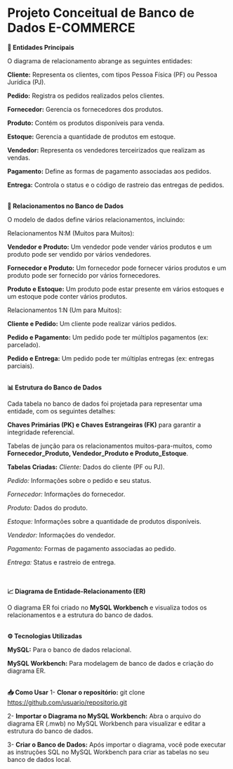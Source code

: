 # Projeto Conceitual de Banco de Dados E-COMMERCE

**🔑 Entidades Principais**

O diagrama de relacionamento abrange as seguintes entidades:

**Cliente:** Representa os clientes, com tipos Pessoa Física (PF) ou Pessoa Jurídica (PJ).

**Pedido:** Registra os pedidos realizados pelos clientes.

**Fornecedor:** Gerencia os fornecedores dos produtos.

**Produto:** Contém os produtos disponíveis para venda.

**Estoque:** Gerencia a quantidade de produtos em estoque.

**Vendedor:** Representa os vendedores terceirizados que realizam as vendas.

**Pagamento:** Define as formas de pagamento associadas aos pedidos.

**Entrega:** Controla o status e o código de rastreio das entregas de pedidos.<br><br>

**🔄 Relacionamentos no Banco de Dados**

O modelo de dados define vários relacionamentos, incluindo: <br>

Relacionamentos N:M (Muitos para Muitos):

**Vendedor e Produto:** Um vendedor pode vender vários produtos e um produto pode ser vendido por vários vendedores.

**Fornecedor e Produto:** Um fornecedor pode fornecer vários produtos e um produto pode ser fornecido por vários fornecedores.

**Produto e Estoque:** Um produto pode estar presente em vários estoques e um estoque pode conter vários produtos. <br>

Relacionamentos 1:N (Um para Muitos):

**Cliente e Pedido:** Um cliente pode realizar vários pedidos.

**Pedido e Pagamento:** Um pedido pode ter múltiplos pagamentos (ex: parcelado).

**Pedido e Entrega:** Um pedido pode ter múltiplas entregas (ex: entregas parciais).<br><br>

**📊 Estrutura do Banco de Dados**

Cada tabela no banco de dados foi projetada para representar uma entidade, com os seguintes detalhes:

**Chaves Primárias (PK) e Chaves Estrangeiras (FK)** para garantir a integridade referencial.

Tabelas de junção para os relacionamentos muitos-para-muitos, como **Fornecedor_Produto, Vendedor_Produto e Produto_Estoque**.

**Tabelas Criadas:**
*Cliente:* Dados do cliente (PF ou PJ).

*Pedido:* Informações sobre o pedido e seu status.

*Fornecedor:* Informações do fornecedor.

*Produto:* Dados do produto.

*Estoque:* Informações sobre a quantidade de produtos disponíveis.

*Vendedor:* Informações do vendedor.

*Pagamento:* Formas de pagamento associadas ao pedido.

*Entrega:* Status e rastreio de entrega.<br><br><br>

**📈 Diagrama de Entidade-Relacionamento (ER)**

O diagrama ER foi criado no **MySQL Workbench** e visualiza todos os relacionamentos e a estrutura do banco de dados.<br><br>

**⚙️ Tecnologias Utilizadas**

**MySQL:** Para o banco de dados relacional.

**MySQL Workbench:** Para modelagem de banco de dados e criação do diagrama ER.<br><br>

**📥 Como Usar**
1- **Clonar o repositório:**
git clone https://github.com/usuario/repositorio.git

2- **Importar o Diagrama no MySQL Workbench:** Abra o arquivo do diagrama ER (.mwb) no MySQL Workbench para visualizar e editar a estrutura do banco de dados.

3- **Criar o Banco de Dados:** Após importar o diagrama, você pode executar as instruções SQL no MySQL Workbench para criar as tabelas no seu banco de dados local.

